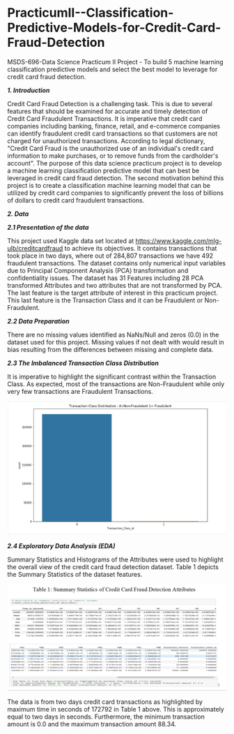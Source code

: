 # PracticumII--Classification-Predictive-Models-for-Credit-Card-Fraud-Detection
MSDS-696-Data Science Practicum II Project - To build 5 machine learning classification predictive models and select the best model to leverage for credit card fraud detection.




***1.	Introduction***

Credit Card Fraud Detection is a challenging task. This is due to several features that should be examined for accurate and timely detection of Credit Card Fraudulent Transactions. It is imperative that credit card companies including banking, finance, retail, and e-commerce companies can identify fraudulent credit card transactions so that customers are not charged for unauthorized transactions. According to legal dictionary, "Credit Card Fraud is the unauthorized use of an individual's credit card information to make purchases, or to remove funds from the cardholder's account".
The purpose of this data science practicum project is to develop a machine learning classification predictive model that can best be leveraged in credit card fraud detection. The second motivation behind this project is to create a classification machine learning model that can be utilized by credit card companies to significantly prevent the loss of billions of dollars to credit card fraudulent transactions.




***2.	Data***

***2.1 Presentation of the data***

This project used Kaggle data set located at https://www.kaggle.com/mlg-ulb/creditcardfraud to achieve its objectives. It contains transactions that took place in two days, where out of 284,807 transactions we have 492 fraudulent transactions. The dataset contains only numerical input variables due to Principal Component Analysis (PCA) transformation and confidentiality issues. The dataset has 31 Features including 28 PCA transformed Attributes and two attributes that are not transformed by PCA. The last feature is the target attribute of interest in this practicum project. This last feature is the Transaction Class and it can be Fraudulent or Non-Fraudulent.

***2.2 Data Preparation***

There are no missing values identified as NaNs/Null and zeros (0.0) in the dataset used for this project. Missing values if not dealt with would result in bias resulting from the differences between missing and complete data. 

***2.3 The Imbalanced Transaction Class Distribution***

It is imperative to highlight the significant contrast within the Transaction Class. As expected, most of the transactions are Non-Fraudulent while only very few transactions are Fraudulent Transactions. 


<img src="Credit%20Card%20FraudDetection%20%20Class%20Count%20Plot.PNG" width="800" >






***2.4	Exploratory Data Analysis (EDA)***

Summary Statistics and Histograms of the Attributes were used to highlight the overall view of the credit card fraud detection dataset. Table 1 depicts the Summary Statistics of the dataset features. 

  
<img src="/Plots/Summary%20Statistics%20Table%201.PNG" width="800" >


The data is from two days credit card transactions as highlighted by maximum time in seconds of 172792 in Table 1 above. This is approximately equal to two days in seconds. Furthermore, the minimum transaction amount is 0.0 and the maximum transaction amount 88.34.
